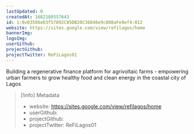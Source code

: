```yaml
---
lastUpdated: 0
createdAt: 1682108557643
id: 1:0x03506eD3f57892C85DB20C36846e9c808aFe9ef4:812
website: https://sites.google.com/view/refilagos/home
bannerImg:
logoImg:
userGithub:
projectGithub:
projectTwitter: ReFiLagos01
---
```


Building a regenerative finance platform for agrivoltaic farms - empowering urban farmers to grow healthy food and clean energy in the coastal city of Lagos  

> [!info] Metadata
> * website: https://sites.google.com/view/refilagos/home
> * userGithub: 
> * projectGithub: 
> * projectTwitter: ReFiLagos01